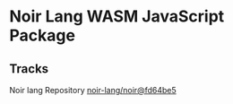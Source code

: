 # Noir Lang WASM JavaScript Package

## Tracks
Noir lang Repository [noir-lang/noir@fd64be5](https://github.com/noir-lang/noir/tree/fd64be55fc905a032d53c9ac7a7f7b71da899c37)